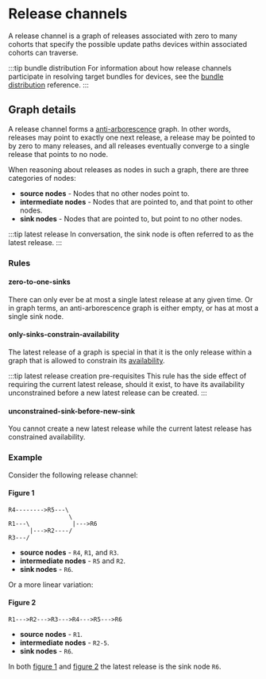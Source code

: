 # Release channels

A release channel is a graph of releases associated with zero to many cohorts that specify the possible update paths devices within associated cohorts can traverse.

:::tip bundle distribution
For information about how release channels participate in resolving target bundles for devices, see the [bundle distribution](bundle-distribution) reference.
:::

## Graph details

A release channel forms a [anti-arborescence](<https://en.wikipedia.org/wiki/Arborescence_(graph_theory)>) graph. In other words, releases may point to exactly one next release, a release may be pointed to by zero to many releases, and all releases eventually converge to a single release that points to no node.

When reasoning about releases as nodes in such a graph, there are three categories of nodes:

- **source nodes** - Nodes that no other nodes point to.
- **intermediate nodes** - Nodes that are pointed to, and that point to other nodes.
- **sink nodes** - Nodes that are pointed to, but point to no other nodes.

:::tip latest release
In conversation, the sink node is often referred to as the latest release.
:::

### Rules

#### zero-to-one-sinks

There can only ever be at most a single latest release at any given time. Or in graph terms, an anti-arborescence graph is either empty, or has at most a single sink node.

#### only-sinks-constrain-availability

The latest release of a graph is special in that it is the only release within a graph that is allowed to constrain its [availability](releases#availability).

:::tip latest release creation pre-requisites
This rule has the side effect of requiring the current latest release, should it exist, to have its availability unconstrained before a new latest release can be created.
:::

#### unconstrained-sink-before-new-sink

You cannot create a new latest release while the current latest release has constrained availability.

### Example

Consider the following release channel:

#### Figure 1

```
R4-------->R5---\
                 \
R1---\            |--->R6
      |--->R2----/
R3---/
```

- **source nodes** - `R4`, `R1`, and `R3`.
- **intermediate nodes** - `R5` and `R2`.
- **sink nodes** - `R6`.

Or a more linear variation:

#### Figure 2

```
R1--->R2--->R3--->R4--->R5--->R6
```

- **source nodes** - `R1`.
- **intermediate nodes** - `R2-5`.
- **sink nodes** - `R6`.

In both [figure 1](#figure-1) and [figure 2](#figure-2) the latest release is the sink node `R6`.
